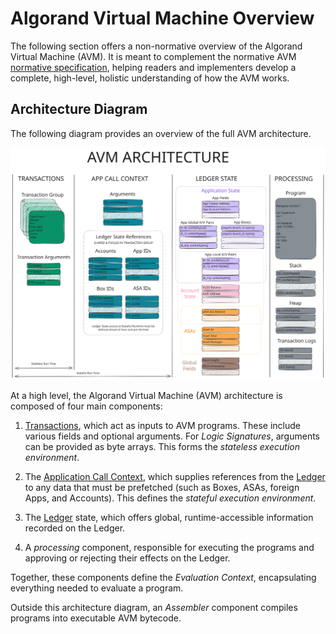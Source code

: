 # Algorand Virtual Machine Overview

The following section offers a non-normative overview of the Algorand Virtual Machine
(AVM). It is meant to complement the normative AVM [normative specification](./avm.md),
helping readers and implementers develop a complete, high-level, holistic understanding
of how the AVM works.

## Architecture Diagram

The following diagram provides an overview of the full AVM architecture.

![AVM Architecture](../images/avm.svg "AVM Architecture Overview")

At a high level, the Algorand Virtual Machine (AVM) architecture is composed of
four main components:

1. [Transactions](../ledger/ledger.md#transactions), which act as inputs to AVM programs.
These include various fields and optional arguments. For _Logic Signatures_, arguments
can be provided as byte arrays. This forms the _stateless execution environment_.

1. The [Application Call Context](./ledger.md#applications), which supplies references
from the [Ledger](../ledger/ledger.md) to any data that must be prefetched (such as Boxes,
ASAs, foreign Apps, and Accounts). This defines the _stateful execution environment_.

1. The [Ledger](../ledger/ledger.md) state, which offers global, runtime-accessible information
recorded on the Ledger.

1. A _processing_ component, responsible for executing the programs and approving
or rejecting their effects on the Ledger.

Together, these components define the _Evaluation Context_, encapsulating everything
needed to evaluate a program.

Outside this architecture diagram, an _Assembler_ component compiles programs into
executable AVM bytecode.